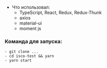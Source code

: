 - Что использовал:
    - TypeScript, React, Redux, Redux-Thunk
    - axios
    - material-ui
    - moment js

### Команда для запуска:

```
- git clone ...
- cd isco-test && yarn
- yarn start
```
